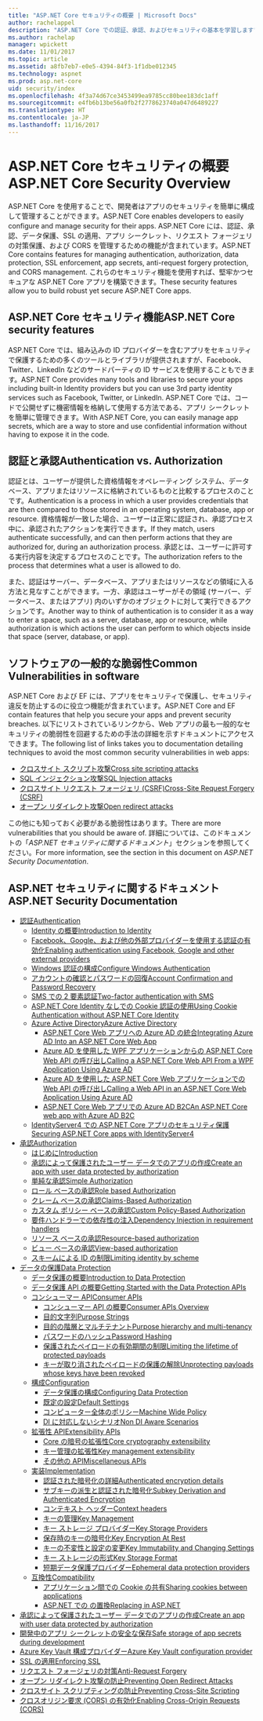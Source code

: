 ```yaml
---
title: "ASP.NET Core セキュリティの概要 | Microsoft Docs"
author: rachelappel
description: "ASP.NET Core での認証、承認、およびセキュリティの基本を学習します"
ms.author: rachelap
manager: wpickett
ms.date: 11/01/2017
ms.topic: article
ms.assetid: a8fb7eb7-e0e5-4394-84f3-1f1dbe012345
ms.technology: aspnet
ms.prod: asp.net-core
uid: security/index
ms.openlocfilehash: 4f3a74d67ce3453499ea9785cc80bee183dc1aff
ms.sourcegitcommit: e4fb6b13be56a0fb2f2778623740a047d6489227
ms.translationtype: HT
ms.contentlocale: ja-JP
ms.lasthandoff: 11/16/2017
---
```

# <a name="aspnet-core-security-overview"></a><span data-ttu-id="ea1e7-103">ASP.NET Core セキュリティの概要</span><span class="sxs-lookup"><span data-stu-id="ea1e7-103">ASP.NET Core Security Overview</span></span>

<span data-ttu-id="ea1e7-104">ASP.NET Core を使用することで、開発者はアプリのセキュリティを簡単に構成して管理することができます。</span><span class="sxs-lookup"><span data-stu-id="ea1e7-104">ASP.NET Core enables developers to easily configure and manage security for their apps.</span></span> <span data-ttu-id="ea1e7-105">ASP.NET Core には、認証、承認、データ保護、SSL の適用、アプリ シークレット、リクエスト フォージェリの対策保護、および CORS を管理するための機能が含まれています。</span><span class="sxs-lookup"><span data-stu-id="ea1e7-105">ASP.NET Core contains features for managing authentication, authorization, data protection, SSL enforcement, app secrets, anti-request forgery protection, and CORS management.</span></span> <span data-ttu-id="ea1e7-106">これらのセキュリティ機能を使用すれば、堅牢かつセキュアな ASP.NET Core アプリを構築できます。</span><span class="sxs-lookup"><span data-stu-id="ea1e7-106">These security features allow you to build robust yet secure ASP.NET Core apps.</span></span> 

## <a name="aspnet-core-security-features"></a><span data-ttu-id="ea1e7-107">ASP.NET Core セキュリティ機能</span><span class="sxs-lookup"><span data-stu-id="ea1e7-107">ASP.NET Core security features</span></span>

<span data-ttu-id="ea1e7-108">ASP.NET Core では、組み込みの ID プロバイダーを含むアプリをセキュリティで保護するための多くのツールとライブラリが提供されますが、Facebook、Twitter、LinkedIn などのサードパーティの ID サービスを使用することもできます。</span><span class="sxs-lookup"><span data-stu-id="ea1e7-108">ASP.NET Core provides many tools and libraries to secure your apps including built-in Identity providers but you can use 3rd party identity services such as Facebook, Twitter, or LinkedIn.</span></span> <span data-ttu-id="ea1e7-109">ASP.NET Core では、コードで公開せずに機密情報を格納して使用する方法である、アプリ シークレットを簡単に管理できます。</span><span class="sxs-lookup"><span data-stu-id="ea1e7-109">With ASP.NET Core, you can easily manage app secrets, which are a way to store and use confidential information without having to expose it in the code.</span></span> 

## <a name="authentication-vs-authorization"></a><span data-ttu-id="ea1e7-110">認証と承認</span><span class="sxs-lookup"><span data-stu-id="ea1e7-110">Authentication vs. Authorization</span></span>

<span data-ttu-id="ea1e7-111">認証とは、ユーザーが提供した資格情報をオペレーティング システム、データベース、アプリまたはリソースに格納されているものと比較するプロセスのことです。</span><span class="sxs-lookup"><span data-stu-id="ea1e7-111">Authentication is a process in which a user provides credentials that are then compared to those stored in an operating system, database, app or resource.</span></span> <span data-ttu-id="ea1e7-112">資格情報が一致した場合、ユーザーは正常に認証され、承認プロセス中に、承認されたアクションを実行できます。</span><span class="sxs-lookup"><span data-stu-id="ea1e7-112">If they match, users authenticate successfully, and can then perform actions that they are authorized for, during an authorization process.</span></span> <span data-ttu-id="ea1e7-113">承認とは、ユーザーに許可する実行内容を決定するプロセスのことです。</span><span class="sxs-lookup"><span data-stu-id="ea1e7-113">The authorization refers to the process that determines what a user is allowed to do.</span></span> 

<span data-ttu-id="ea1e7-114">また、認証はサーバー、データベース、アプリまたはリソースなどの領域に入る方法と見なすことができます。一方、承認はユーザーがその領域 (サーバー、データベース、またはアプリ) 内のいずかのオブジェクトに対して実行できるアクションです。</span><span class="sxs-lookup"><span data-stu-id="ea1e7-114">Another way to think of authentication is to consider it as a way to enter a space, such as a server, database, app or resource, while authorization is which actions the user can perform to which objects inside that space (server, database, or app).</span></span>

## <a name="common-vulnerabilities-in-software"></a><span data-ttu-id="ea1e7-115">ソフトウェアの一般的な脆弱性</span><span class="sxs-lookup"><span data-stu-id="ea1e7-115">Common Vulnerabilities in software</span></span>

<span data-ttu-id="ea1e7-116">ASP.NET Core および EF には、アプリをセキュリティで保護し、セキュリティ違反を防止するのに役立つ機能が含まれています。</span><span class="sxs-lookup"><span data-stu-id="ea1e7-116">ASP.NET Core and EF contain features that help you secure your apps and prevent security breaches.</span></span> <span data-ttu-id="ea1e7-117">以下にリストされているリンクから、Web アプリの最も一般的なセキュリティの脆弱性を回避するための手法の詳細を示すドキュメントにアクセスできます。</span><span class="sxs-lookup"><span data-stu-id="ea1e7-117">The following list of links takes you to documentation detailing techniques to avoid the most common security vulnerabilities in web apps:</span></span>

* [<span data-ttu-id="ea1e7-118">クロスサイト スクリプト攻撃</span><span class="sxs-lookup"><span data-stu-id="ea1e7-118">Cross site scripting attacks</span></span>](https://docs.microsoft.com/aspnet/core/security/cross-site-scripting)
* [<span data-ttu-id="ea1e7-119">SQL インジェクション攻撃</span><span class="sxs-lookup"><span data-stu-id="ea1e7-119">SQL Injection attacks</span></span>](https://docs.microsoft.com/ef/core/querying/raw-sql)
* [<span data-ttu-id="ea1e7-120">クロスサイト リクエスト フォージェリ (CSRF)</span><span class="sxs-lookup"><span data-stu-id="ea1e7-120">Cross-Site Request Forgery (CSRF)</span></span>](https://docs.microsoft.com/aspnet/core/security/anti-request-forgery)
* [<span data-ttu-id="ea1e7-121">オープン リダイレクト攻撃</span><span class="sxs-lookup"><span data-stu-id="ea1e7-121">Open redirect attacks</span></span>](https://docs.microsoft.com/aspnet/core/security/preventing-open-redirects)

<span data-ttu-id="ea1e7-122">この他にも知っておく必要がある脆弱性はあります。</span><span class="sxs-lookup"><span data-stu-id="ea1e7-122">There are more vulnerabilities that you should be aware of.</span></span> <span data-ttu-id="ea1e7-123">詳細については、このドキュメントの「*ASP.NET セキュリティに関するドキュメント*」セクションを参照してください。</span><span class="sxs-lookup"><span data-stu-id="ea1e7-123">For more information, see the section in this document on *ASP.NET Security Documentation*.</span></span> 

## <a name="aspnet-security-documentation"></a><span data-ttu-id="ea1e7-124">ASP.NET セキュリティに関するドキュメント</span><span class="sxs-lookup"><span data-stu-id="ea1e7-124">ASP.NET Security Documentation</span></span>

*   [<span data-ttu-id="ea1e7-125">認証</span><span class="sxs-lookup"><span data-stu-id="ea1e7-125">Authentication</span></span>](authentication/index.md)
    *   [<span data-ttu-id="ea1e7-126">Identity の概要</span><span class="sxs-lookup"><span data-stu-id="ea1e7-126">Introduction to Identity</span></span>](authentication/identity.md)
    *   [<span data-ttu-id="ea1e7-127">Facebook、Google、および他の外部プロバイダーを使用する認証の有効化</span><span class="sxs-lookup"><span data-stu-id="ea1e7-127">Enabling authentication using Facebook, Google and other external providers</span></span>](authentication/social/index.md)
    * [<span data-ttu-id="ea1e7-128">Windows 認証の構成</span><span class="sxs-lookup"><span data-stu-id="ea1e7-128">Configure Windows Authentication</span></span>](authentication/windowsauth.md)
    *   [<span data-ttu-id="ea1e7-129">アカウントの確認とパスワードの回復</span><span class="sxs-lookup"><span data-stu-id="ea1e7-129">Account Confirmation and Password Recovery</span></span>](authentication/accconfirm.md)
    *   [<span data-ttu-id="ea1e7-130">SMS での 2 要素認証</span><span class="sxs-lookup"><span data-stu-id="ea1e7-130">Two-factor authentication with SMS</span></span>](authentication/2fa.md) 
    *   [<span data-ttu-id="ea1e7-131">ASP.NET Core Identity なしでの Cookie 認証の使用</span><span class="sxs-lookup"><span data-stu-id="ea1e7-131">Using Cookie Authentication without ASP.NET Core Identity</span></span>](authentication/cookie.md)
    *   [<span data-ttu-id="ea1e7-132">Azure Active Directory</span><span class="sxs-lookup"><span data-stu-id="ea1e7-132">Azure Active Directory</span></span>](authentication/azure-active-directory/index.md)
        *   [<span data-ttu-id="ea1e7-133">ASP.NET Core Web アプリへの Azure AD の統合</span><span class="sxs-lookup"><span data-stu-id="ea1e7-133">Integrating Azure AD Into an ASP.NET Core Web App</span></span>](https://azure.microsoft.com/documentation/samples/active-directory-dotnet-webapp-openidconnect-aspnetcore/)
        *   [<span data-ttu-id="ea1e7-134">Azure AD を使用した WPF アプリケーションからの ASP.NET Core Web API の呼び出し</span><span class="sxs-lookup"><span data-stu-id="ea1e7-134">Calling a ASP.NET Core Web API From a WPF Application Using Azure AD</span></span>](https://azure.microsoft.com/documentation/samples/active-directory-dotnet-native-aspnetcore/)
        *   [<span data-ttu-id="ea1e7-135">Azure AD を使用した ASP.NET Core Web アプリケーションでの Web API の呼び出し</span><span class="sxs-lookup"><span data-stu-id="ea1e7-135">Calling a Web API in an ASP.NET Core Web Application Using Azure AD</span></span>](https://azure.microsoft.com/documentation/samples/active-directory-dotnet-webapp-webapi-openidconnect-aspnetcore/)
        *   [<span data-ttu-id="ea1e7-136">ASP.NET Core Web アプリでの Azure AD B2C</span><span class="sxs-lookup"><span data-stu-id="ea1e7-136">An ASP.NET Core web app with Azure AD B2C</span></span>](https://azure.microsoft.com/resources/samples/active-directory-b2c-dotnetcore-webapp/)
    *   [<span data-ttu-id="ea1e7-137">IdentityServer4 での ASP.NET Core アプリのセキュリティ保護</span><span class="sxs-lookup"><span data-stu-id="ea1e7-137">Securing ASP.NET Core apps with IdentityServer4</span></span>](https://identityserver4.readthedocs.io)
*   [<span data-ttu-id="ea1e7-138">承認</span><span class="sxs-lookup"><span data-stu-id="ea1e7-138">Authorization</span></span>](authorization/index.md)
    *   [<span data-ttu-id="ea1e7-139">はじめに</span><span class="sxs-lookup"><span data-stu-id="ea1e7-139">Introduction</span></span>](authorization/introduction.md)
    *   [<span data-ttu-id="ea1e7-140">承認によって保護されたユーザー データでのアプリの作成</span><span class="sxs-lookup"><span data-stu-id="ea1e7-140">Create an app with user data protected by authorization</span></span>](xref:security/authorization/secure-data)
    *   [<span data-ttu-id="ea1e7-141">単純な承認</span><span class="sxs-lookup"><span data-stu-id="ea1e7-141">Simple Authorization</span></span>](authorization/simple.md)
    *   [<span data-ttu-id="ea1e7-142">ロール ベースの承認</span><span class="sxs-lookup"><span data-stu-id="ea1e7-142">Role based Authorization</span></span>](authorization/roles.md)
    *   [<span data-ttu-id="ea1e7-143">クレーム ベースの承認</span><span class="sxs-lookup"><span data-stu-id="ea1e7-143">Claims-Based Authorization</span></span>](authorization/claims.md)
    *   [<span data-ttu-id="ea1e7-144">カスタム ポリシー ベースの承認</span><span class="sxs-lookup"><span data-stu-id="ea1e7-144">Custom Policy-Based Authorization</span></span>](authorization/policies.md)
    *   [<span data-ttu-id="ea1e7-145">要件ハンドラーでの依存性の注入</span><span class="sxs-lookup"><span data-stu-id="ea1e7-145">Dependency Injection in requirement handlers</span></span>](authorization/dependencyinjection.md)
    *   [<span data-ttu-id="ea1e7-146">リソース ベースの承認</span><span class="sxs-lookup"><span data-stu-id="ea1e7-146">Resource-based authorization</span></span>](authorization/resourcebased.md)
    *   [<span data-ttu-id="ea1e7-147">ビュー ベースの承認</span><span class="sxs-lookup"><span data-stu-id="ea1e7-147">View-based authorization</span></span>](authorization/views.md)
    *   [<span data-ttu-id="ea1e7-148">スキームによる ID の制限</span><span class="sxs-lookup"><span data-stu-id="ea1e7-148">Limiting identity by scheme</span></span>](authorization/limitingidentitybyscheme.md)
*   [<span data-ttu-id="ea1e7-149">データの保護</span><span class="sxs-lookup"><span data-stu-id="ea1e7-149">Data Protection</span></span>](data-protection/index.md)
    *   [<span data-ttu-id="ea1e7-150">データ保護の概要</span><span class="sxs-lookup"><span data-stu-id="ea1e7-150">Introduction to Data Protection</span></span>](data-protection/introduction.md)
    *   [<span data-ttu-id="ea1e7-151">データ保護 API の概要</span><span class="sxs-lookup"><span data-stu-id="ea1e7-151">Getting Started with the Data Protection APIs</span></span>](data-protection/using-data-protection.md)
    *   [<span data-ttu-id="ea1e7-152">コンシューマー API</span><span class="sxs-lookup"><span data-stu-id="ea1e7-152">Consumer APIs</span></span>](data-protection/consumer-apis/index.md)
        *   [<span data-ttu-id="ea1e7-153">コンシューマー API の概要</span><span class="sxs-lookup"><span data-stu-id="ea1e7-153">Consumer APIs Overview</span></span>](data-protection/consumer-apis/overview.md)
        *   [<span data-ttu-id="ea1e7-154">目的文字列</span><span class="sxs-lookup"><span data-stu-id="ea1e7-154">Purpose Strings</span></span>](data-protection/consumer-apis/purpose-strings.md)
        *   [<span data-ttu-id="ea1e7-155">目的の階層とマルチテナント</span><span class="sxs-lookup"><span data-stu-id="ea1e7-155">Purpose hierarchy and multi-tenancy</span></span>](data-protection/consumer-apis/purpose-strings-multitenancy.md)
        *   [<span data-ttu-id="ea1e7-156">パスワードのハッシュ</span><span class="sxs-lookup"><span data-stu-id="ea1e7-156">Password Hashing</span></span>](data-protection/consumer-apis/password-hashing.md)
        *   [<span data-ttu-id="ea1e7-157">保護されたペイロードの有効期間の制限</span><span class="sxs-lookup"><span data-stu-id="ea1e7-157">Limiting the lifetime of protected payloads</span></span>](data-protection/consumer-apis/limited-lifetime-payloads.md)
        *   [<span data-ttu-id="ea1e7-158">キーが取り消されたペイロードの保護の解除</span><span class="sxs-lookup"><span data-stu-id="ea1e7-158">Unprotecting payloads whose keys have been revoked</span></span>](data-protection/consumer-apis/dangerous-unprotect.md)
    *   [<span data-ttu-id="ea1e7-159">構成</span><span class="sxs-lookup"><span data-stu-id="ea1e7-159">Configuration</span></span>](data-protection/configuration/index.md)
        *   [<span data-ttu-id="ea1e7-160">データ保護の構成</span><span class="sxs-lookup"><span data-stu-id="ea1e7-160">Configuring Data Protection</span></span>](data-protection/configuration/overview.md)
        *   [<span data-ttu-id="ea1e7-161">既定の設定</span><span class="sxs-lookup"><span data-stu-id="ea1e7-161">Default Settings</span></span>](data-protection/configuration/default-settings.md)
        *   [<span data-ttu-id="ea1e7-162">コンピューター全体のポリシー</span><span class="sxs-lookup"><span data-stu-id="ea1e7-162">Machine Wide Policy</span></span>](data-protection/configuration/machine-wide-policy.md)
        *   [<span data-ttu-id="ea1e7-163">DI に対応しないシナリオ</span><span class="sxs-lookup"><span data-stu-id="ea1e7-163">Non DI Aware Scenarios</span></span>](data-protection/configuration/non-di-scenarios.md)
    *   [<span data-ttu-id="ea1e7-164">拡張性 API</span><span class="sxs-lookup"><span data-stu-id="ea1e7-164">Extensibility APIs</span></span>](data-protection/extensibility/index.md)
        *   [<span data-ttu-id="ea1e7-165">Core の暗号の拡張性</span><span class="sxs-lookup"><span data-stu-id="ea1e7-165">Core cryptography extensibility</span></span>](data-protection/extensibility/core-crypto.md)
        *   [<span data-ttu-id="ea1e7-166">キー管理の拡張性</span><span class="sxs-lookup"><span data-stu-id="ea1e7-166">Key management extensibility</span></span>](data-protection/extensibility/key-management.md)
        *   [<span data-ttu-id="ea1e7-167">その他の API</span><span class="sxs-lookup"><span data-stu-id="ea1e7-167">Miscellaneous APIs</span></span>](data-protection/extensibility/misc-apis.md)
    *   [<span data-ttu-id="ea1e7-168">実装</span><span class="sxs-lookup"><span data-stu-id="ea1e7-168">Implementation</span></span>](data-protection/implementation/index.md)
        *   [<span data-ttu-id="ea1e7-169">認証された暗号化の詳細</span><span class="sxs-lookup"><span data-stu-id="ea1e7-169">Authenticated encryption details</span></span>](data-protection/implementation/authenticated-encryption-details.md)
        *   [<span data-ttu-id="ea1e7-170">サブキーの派生と認証された暗号化</span><span class="sxs-lookup"><span data-stu-id="ea1e7-170">Subkey Derivation and Authenticated Encryption</span></span>](data-protection/implementation/subkeyderivation.md)
        *   [<span data-ttu-id="ea1e7-171">コンテキスト ヘッダー</span><span class="sxs-lookup"><span data-stu-id="ea1e7-171">Context headers</span></span>](data-protection/implementation/context-headers.md)
        *   [<span data-ttu-id="ea1e7-172">キーの管理</span><span class="sxs-lookup"><span data-stu-id="ea1e7-172">Key Management</span></span>](data-protection/implementation/key-management.md)
        *   [<span data-ttu-id="ea1e7-173">キー ストレージ プロバイダー</span><span class="sxs-lookup"><span data-stu-id="ea1e7-173">Key Storage Providers</span></span>](data-protection/implementation/key-storage-providers.md)
        *   [<span data-ttu-id="ea1e7-174">保存時のキーの暗号化</span><span class="sxs-lookup"><span data-stu-id="ea1e7-174">Key Encryption At Rest</span></span>](data-protection/implementation/key-encryption-at-rest.md)
        *   [<span data-ttu-id="ea1e7-175">キーの不変性と設定の変更</span><span class="sxs-lookup"><span data-stu-id="ea1e7-175">Key Immutability and Changing Settings</span></span>](data-protection/implementation/key-immutability.md)
        *   [<span data-ttu-id="ea1e7-176">キー ストレージの形式</span><span class="sxs-lookup"><span data-stu-id="ea1e7-176">Key Storage Format</span></span>](data-protection/implementation/key-storage-format.md)
        *   [<span data-ttu-id="ea1e7-177">短期データ保護プロバイダー</span><span class="sxs-lookup"><span data-stu-id="ea1e7-177">Ephemeral data protection providers</span></span>](data-protection/implementation/key-storage-ephemeral.md)
    *   [<span data-ttu-id="ea1e7-178">互換性</span><span class="sxs-lookup"><span data-stu-id="ea1e7-178">Compatibility</span></span>](data-protection/compatibility/index.md)
        *   [<span data-ttu-id="ea1e7-179">アプリケーション間での Cookie の共有</span><span class="sxs-lookup"><span data-stu-id="ea1e7-179">Sharing cookies between applications</span></span>](data-protection/compatibility/cookie-sharing.md)
        *   [<span data-ttu-id="ea1e7-180">ASP.NET での <machineKey> の置換</span><span class="sxs-lookup"><span data-stu-id="ea1e7-180">Replacing <machineKey> in ASP.NET</span></span>](data-protection/compatibility/replacing-machinekey.md)
*   [<span data-ttu-id="ea1e7-181">承認によって保護されたユーザー データでのアプリの作成</span><span class="sxs-lookup"><span data-stu-id="ea1e7-181">Create an app with user data protected by authorization</span></span>](xref:security/authorization/secure-data)
*   [<span data-ttu-id="ea1e7-182">開発中のアプリ シークレットの安全な保存</span><span class="sxs-lookup"><span data-stu-id="ea1e7-182">Safe storage of app secrets during development</span></span>](app-secrets.md)
*   [<span data-ttu-id="ea1e7-183">Azure Key Vault 構成プロバイダー</span><span class="sxs-lookup"><span data-stu-id="ea1e7-183">Azure Key Vault configuration provider</span></span>](key-vault-configuration.md)
*   [<span data-ttu-id="ea1e7-184">SSL の適用</span><span class="sxs-lookup"><span data-stu-id="ea1e7-184">Enforcing SSL</span></span>](enforcing-ssl.md)
*   [<span data-ttu-id="ea1e7-185">リクエスト フォージェリの対策</span><span class="sxs-lookup"><span data-stu-id="ea1e7-185">Anti-Request Forgery</span></span>](anti-request-forgery.md)
*   [<span data-ttu-id="ea1e7-186">オープン リダイレクト攻撃の防止</span><span class="sxs-lookup"><span data-stu-id="ea1e7-186">Preventing Open Redirect Attacks</span></span>](preventing-open-redirects.md)
*   [<span data-ttu-id="ea1e7-187">クロスサイト スクリプティングの防止</span><span class="sxs-lookup"><span data-stu-id="ea1e7-187">Preventing Cross-Site Scripting</span></span>](cross-site-scripting.md)
*   [<span data-ttu-id="ea1e7-188">クロスオリジン要求 (CORS) の有効化</span><span class="sxs-lookup"><span data-stu-id="ea1e7-188">Enabling Cross-Origin Requests (CORS)</span></span>](cors.md)
